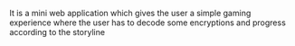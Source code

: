 It is a mini web application which gives the user a simple gaming experience where the user has to decode some encryptions and progress according to the storyline